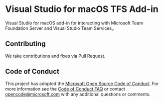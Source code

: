 # Visual Studio for macOS TFS Add-in

Visual Studio for macOS add-in for interacting with Microsoft Team Foundation Server and Visual Studio Team Services,.

## Contributing

We take contributions and fixes via Pull Request.

## Code of Conduct

This project has adopted the [Microsoft Open Source Code of Conduct](https://opensource.microsoft.com/codeofconduct/). For more information see the [Code of Conduct FAQ](https://opensource.microsoft.com/codeofconduct/faq/) or contact [opencode@microsoft.com](mailto:opencode@microsoft.com) with any additional questions or comments.